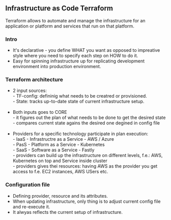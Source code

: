 <h2>Infrastructure as Code Terraform</h2>
<p>Terraform allows to automate and manage the infrastructure for an application or platform and services that run on that platform.</p>
<h3>Intro</h3>
<ul>
  <li>It's declarative - you define WHAT you want as opposed to impreative style where you need to specify each step on HOW to do it.</li>
  <li>Easy for spinning infrastructure up for replicating development environment into production environment.</li>
</ul>

<h3>Terraform architecture</h3>
<ul>
  <li>2 input sources:
    <br>
    - TF-config: defininig what needs to be creatred or provisioned. <br>
    - State: tracks up-to-date state of current infrastructure setup.
  </li>
  <br>
  <li>Both inputs goes to CORE
    <br>
    - it figures out the plan of what needs to be done to get the desired state
    - compares current state agains the desired one degined in config file
  </li>
  <br>
  <li>Providers for a specific technology participate in plan execution:
    <br>
    - IaaS  - Infrastructre as a Service   - AWS / Azure <br>
    - PasS  - Platform as a Service        - Kubernetes <br>
    - SaaS  - Software as a Service        - Fastly <br>
    - providers can build up the infrastructure on different levels, f.e.: AWS, Kubernetes on top and Service inside cluster <br>
    - providers gives thei resources: having AWS as the provider you get access to f.e. EC2 instances, AWS USers etc.
  </li>
</ul>

<h3>Configuration file</h3>
<ul>
  <li>Defining provider, resource and its attributes.</li>
  <li>When updating infrastructure, only thing is to adjust current config file and re-execute it.</li>
  <li>It alwyas reflects the current setup of infrastructure.</li>
</ul>





